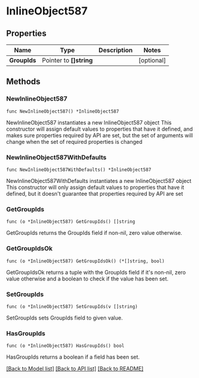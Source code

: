 # InlineObject587

## Properties

Name | Type | Description | Notes
------------ | ------------- | ------------- | -------------
**GroupIds** | Pointer to **[]string** |  | [optional] 

## Methods

### NewInlineObject587

`func NewInlineObject587() *InlineObject587`

NewInlineObject587 instantiates a new InlineObject587 object
This constructor will assign default values to properties that have it defined,
and makes sure properties required by API are set, but the set of arguments
will change when the set of required properties is changed

### NewInlineObject587WithDefaults

`func NewInlineObject587WithDefaults() *InlineObject587`

NewInlineObject587WithDefaults instantiates a new InlineObject587 object
This constructor will only assign default values to properties that have it defined,
but it doesn't guarantee that properties required by API are set

### GetGroupIds

`func (o *InlineObject587) GetGroupIds() []string`

GetGroupIds returns the GroupIds field if non-nil, zero value otherwise.

### GetGroupIdsOk

`func (o *InlineObject587) GetGroupIdsOk() (*[]string, bool)`

GetGroupIdsOk returns a tuple with the GroupIds field if it's non-nil, zero value otherwise
and a boolean to check if the value has been set.

### SetGroupIds

`func (o *InlineObject587) SetGroupIds(v []string)`

SetGroupIds sets GroupIds field to given value.

### HasGroupIds

`func (o *InlineObject587) HasGroupIds() bool`

HasGroupIds returns a boolean if a field has been set.


[[Back to Model list]](../README.md#documentation-for-models) [[Back to API list]](../README.md#documentation-for-api-endpoints) [[Back to README]](../README.md)


